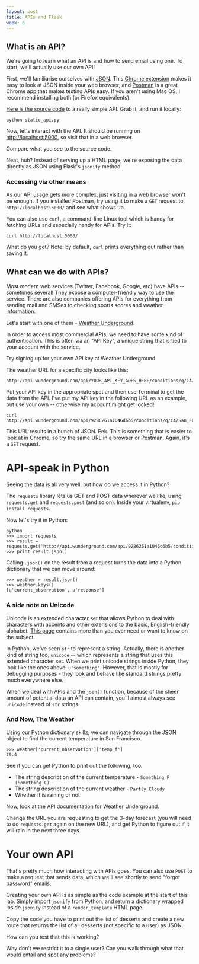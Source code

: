 ```yaml
---
layout: post
title: APIs and Flask
week: 6
---
```


## What is an API?

We're going to learn what an API is and how to send email using one. To start, we'll actually use our own API!

First, we'll familiarise ourselves with [JSON](http://www.copterlabs.com/blog/json-what-it-is-how-it-works-how-to-use-it/). This [Chrome extension](https://chrome.google.com/webstore/detail/jsonview/chklaanhfefbnpoihckbnefhakgolnmc?hl=en) makes it easy to look at JSON inside your web browser, and [Postman](https://chrome.google.com/webstore/detail/postman/fhbjgbiflinjbdggehcddcbncdddomop?hl=en) is a great Chrome app that makes testing APIs easy. If you aren't using Mac OS, I recommend installing both (or Firefox equivalents).

[Here is the source code](https://gist.github.com/jennielees/cebac0ac3f11c3c85040) to a really simple API. Grab it, and run it locally:

```
python static_api.py
```

Now, let's interact with the API. It should be running on [http://localhost:5000](http://localhost:5000), so visit that in a web browser.

Compare what you see to the source code.

Neat, huh? Instead of serving up a HTML page, we're exposing the data directly as JSON using Flask's `jsonify` method.

### Accessing via other means

As our API usage gets more complex, just visiting in a web browser won't be enough. If you installed Postman, try using it to make a `GET` request to `http://localhost:5000/` and see what shows up.

You can also use `curl`, a command-line Linux tool which is handy for fetching URLs and especially handy for APIs. Try it:

```
curl http://localhost:5000/
```

What do you get? Note: by default, `curl` prints everything out rather than saving it.

## What can we do with APIs?

Most modern web services (Twitter, Facebook, Google, etc) have APIs -- sometimes several! They expose a computer-friendly way to use the service. There are also companies offering APIs for everything from sending mail and SMSes to checking sports scores and weather information.

Let's start with one of them - [Weather Underground](http://wunderground.com).

In order to access most commercial APIs, we need to have some kind of authentication. This is often via an "API Key", a unique string that is tied to your account with the service.

Try signing up for your own API key at Weather Underground.

The weather URL for a specific city looks like this:

```
http://api.wunderground.com/api/YOUR_API_KEY_GOES_HERE/conditions/q/CA/San_Francisco.json
```

Put your API key in the appropriate spot and then use Terminal to get the data from the API. I've put my API key in the following URL as an example, but use your own -- otherwise my account might get locked!

```
curl http://api.wunderground.com/api/9286261a1046d6b5/conditions/q/CA/San_Francisco.json
```

This URL results in a bunch of JSON. Eek. This is something that is easier to look at in Chrome, so try the same URL in a browser or Postman. Again, it's a `GET` request.

# API-speak in Python

Seeing the data is all very well, but how do we access it in Python?

The `requests` library lets us GET and POST data wherever we like, using `requests.get` and `requests.post` (and so on). Inside your virtualenv, `pip install requests`.

Now let's try it in Python:

```
python
>>> import requests
>>> result = requests.get('http://api.wunderground.com/api/9286261a1046d6b5/conditions/q/CA/San_Francisco.json')
>>> print result.json()
```

Calling `.json()` on the result from a request turns the data into a Python dictionary that we can move around:

```
>>> weather = result.json()
>>> weather.keys()
[u'current_observation', u'response']
```

### A side note on Unicode

Unicode is an extended character set that allows Python to deal with characters with accents and other extensions to the basic, English-friendly alphabet. [This page](https://docs.python.org/2/howto/unicode.html) contains more than you ever need or want to know on the subject.

In Python, we've seen `str` to represent a string. Actually, there is another kind of string too, `unicode` -- which represents a string that uses this extended character set. When we print unicode strings inside Python, they look like the ones above: `u'something'`. However, that is mostly for debugging purposes - they look and behave like standard strings pretty much everywhere else.

When we deal with APIs and the `json()` function, because of the sheer amount of potential data an API can contain, you'll almost always see `unicode` instead of `str` strings.

### And Now, The Weather

Using our Python dictionary skillz, we can navigate through the JSON object to find the current temperature in San Francisco.

```
>>> weather['current_observation']['temp_f']
79.4
```

See if you can get Python to print out the following, too:

* The string description of the current temperature - `Something F (Something C)`
* The string description of the current weather - `Partly Cloudy`
* Whether it is raining or not

Now, look at the [API documentation](http://www.wunderground.com/weather/api/d/docs?d=data/forecast) for Weather Underground.

Change the URL you are requesting to get the 3-day forecast (you will need to do `requests.get` again on the new URL), and get Python to figure out if it will rain in the next three days.

# Your own API

That's pretty much how interacting with APIs goes. You can also use `POST` to make a request that sends data, which we'll see shortly to send "forgot password" emails.

Creating your own API is as simple as the code example at the start of this lab. Simply import `jsonify` from Python, and return a dictionary wrapped inside `jsonify` instead of a `render_template` HTML page.

Copy the code you have to print out the list of desserts and create a new route that returns the list of all desserts (not specific to a user) as JSON.

How can you test that this is working?

Why don't we restrict it to a single user? Can you walk through what that would entail and spot any problems?